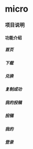 # micro
### 项目说明

#### 功能介绍

##### 首页

##### 下载

##### 兑换

##### 复制成功

##### 我的投稿

##### 投稿

##### 我的

##### 登录
